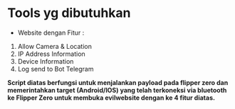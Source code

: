 # Tools yg dibutuhkan

* Website dengan Fitur :
1. Allow Camera & Location
2. IP Address Information
3. Device Information
4. Log send to Bot Telegram

**Script diatas berfungsi untuk menjalankan payload pada flipper zero dan memerintahkan target (Android/IOS) yang telah terkoneksi via bluetooth ke Flipper Zero untuk membuka evilwebsite dengan ke 4 fitur diatas.**
